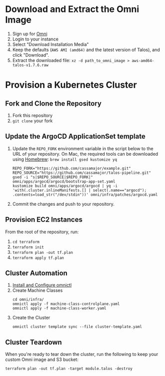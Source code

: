 # Download and Extract the Omni Image
1. Sign up for [Omni](https://signup.siderolabs.io/)
2. Login to your instance
3. Select "Download Installation Media"
4. Keep the defaults (`AWS AMI (amd64)` and the latest version of Talos), and click "Download".
5. Extract the downloaded file: `xz -d path_to_omni_image > aws-amd64-talos-v1.7.6.raw`

# Provision a Kubernetes Cluster
## Fork and Clone the Repository
1. Fork this repository
2. `git clone` your fork

## Update the ArgoCD ApplicationSet template
1. Update the `REPO_FORK` environment variable in the script below to the URL of your repository. On Mac, the required tools can be downloaded using [Homebrew](https://brew.sh/): `brew install gsed kustomize yq`
   ```shell
   REPO_FORK="https://github.com/cassamajor/example.git"
   REPO_SOURCE="https://github.com/cassamajor/talos-pipeline.git"
   gsed -i "s|$REPO_SOURCE|$REPO_FORK|" omni/apps/argocd/argocd/bootstrap-app-set.yaml
   kustomize build omni/apps/argocd/argocd | yq -i 'with(.cluster.inlineManifests.[] | select(.name=="argocd"); .contents=load_str("/dev/stdin"))' omni/infra/patches/argocd.yaml
   ```
2. Commit the changes and push to your repository.

## Provision EC2 Instances
From the root of the repository, run:
1. `cd terraform`
2. `terraform init`
3. `terraform plan -out tf.plan`
4. `terraform apply tf.plan`

## Cluster Automation
1. [Install and Configure omnictl](https://omni.siderolabs.com/how-to-guides/install-and-configure-omnictl)
2. Create Machine Classes
   ```shell
   cd omni/infra/
   omnictl apply -f machine-class-controlplane.yaml
   omnictl apply -f machine-class-worker.yaml
   ```
3. Create the Cluster
   ```shell
   omnictl cluster template sync --file cluster-template.yaml
   ```
   
## Cluster Teardown
When you're ready to tear down the cluster, run the following to keep your custom Omni image and S3 bucket:
   ```shell
   terraform plan -out tf.plan -target module.talos -destroy
   ```